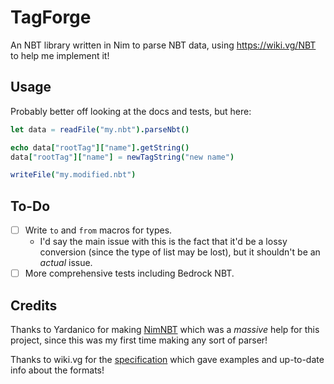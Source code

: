 # TagForge
An NBT library written in Nim to parse NBT data, using https://wiki.vg/NBT to help me implement it!

## Usage
Probably better off looking at the docs and tests, but here:
```nim
let data = readFile("my.nbt").parseNbt()

echo data["rootTag"]["name"].getString()
data["rootTag"]["name"] = newTagString("new name")

writeFile("my.modified.nbt")
```

## To-Do
- [ ] Write `to` and `from` macros for types.
  - I'd say the main issue with this is the fact that it'd be a lossy conversion (since the type of list may be lost), but it shouldn't be an *actual* issue.
- [ ] More comprehensive tests including Bedrock NBT.

## Credits
Thanks to Yardanico for making [NimNBT](https://github.com/Yardanico/nimnbt) which was a *massive* help for this project, since this was my first time making any sort of parser!

Thanks to wiki.vg for the [specification](https://wiki.vg/NBT#Specification) which gave examples and up-to-date info about the formats!